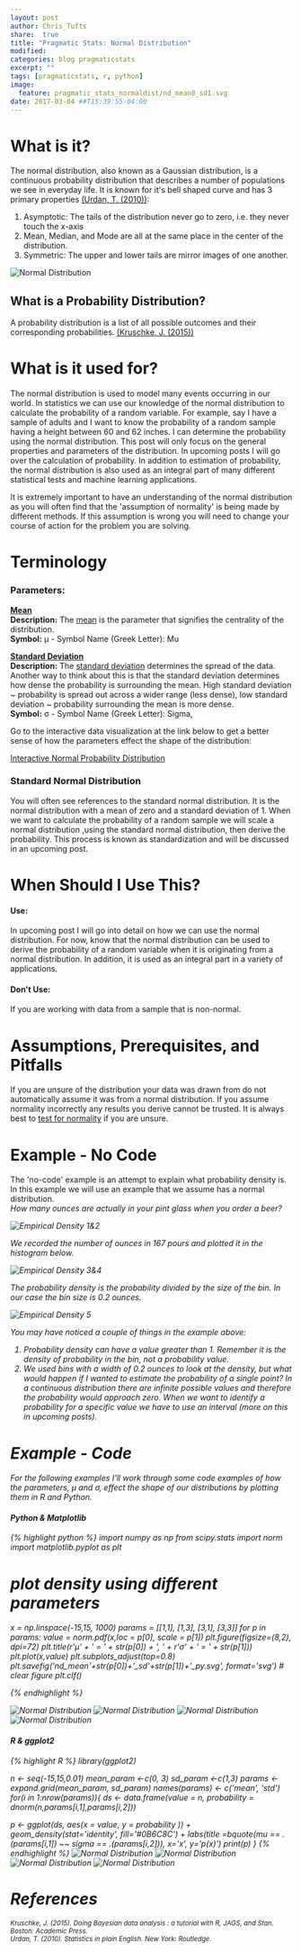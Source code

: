 ```yaml
---
layout: post
author: Chris_Tufts
share:  true
title: "Pragmatic Stats: Normal Distribution"
modified:
categories: blog pragmaticstats
excerpt: ""
tags: [pragmaticstats, r, python]
image:
  feature: pragmatic_stats_normaldist/nd_mean0_sd1.svg
date: 2017-03-04 ##T15:39:55-04:00
---
```


# What is it?
The normal distribution, also known as a Gaussian distribution, is a continuous
probability distribution that describes a number of populations we see in
everyday life. It is known for it's bell shaped curve and has 3 primary properties <a href="#fn2" id="ref2">(Urdan, T. (2010))</a>:

1. Asymptotic: The tails of the distribution never go to zero, i.e. they never
touch the x-axis
2. Mean, Median, and Mode are all at the same place in the center of the
distribution.
3. Symmetric: The upper and lower tails are mirror images of one another.

![Normal Distribution](/images/pragmatic_stats_normaldist/normal_ex1.svg)

## What is a Probability Distribution?
A probability distribution
is a list of all possible outcomes and their corresponding probabilities. <a href="#fn1" id="ref1">(Kruschke, J. (2015))</a>

# What is it used for?
The normal distribution is used to model many events occurring in our world.
In statistics we can use our knowledge of the normal distribution to calculate
the probability of a random variable. For example, say I have a sample of adults and
I want to know the probability of a random sample having a height between 60 and 62 inches.
I can determine the probability using the normal distribution. This post will only
focus on the general properties and parameters of the distribution. In upcoming posts
I will go over the calculation of probability.
In addition to estimation of probability, the normal distribution
 is also used as an integral part of many
different statistical tests and machine learning applications.

It is extremely important to have an understanding of the normal distribution as you will often find that the 'assumption of normality' is being made by different methods. If this assumption is wrong you will need to change your course of action for the
problem you are solving.   

# Terminology

### Parameters:

<b><u>Mean</u></b><br/>
<b>Description:</b> The [mean](http://miningthedetails.com/blog/pragmaticstats/PragmaticPostMean/) is the
parameter that signifies the centrality of the distribution.<br/>
<b>Symbol:</b> &mu; - Symbol Name (Greek Letter): Mu <br />

<b><u>Standard Deviation</u></b><br/>
<b>Description:</b> The [standard deviation](http://miningthedetails.com/blog/pragmaticstats/PragmaticPostStandardDeviation/) determines the spread of the data. Another way
to think about this is that the standard deviation determines how dense the probability
is surrounding the mean. High standard deviation ~ probability is spread out across
a wider range (less dense), low standard deviation ~ probability surrounding the mean is
more dense. <br/>
<b>Symbol:</b> &sigma; - Symbol Name (Greek Letter): Sigma,

Go to the interactive data visualization at the link below to get a better sense of how the
parameters effect the shape of the distribution:

<a href="https://bl.ocks.org/ctufts/raw/47d9de58c947966701c52a2a31f4a507/">
Interactive Normal Probability Distribution</a>

### Standard Normal Distribution

You will often see references to the standard normal distribution. It is the normal
distribution with a mean of zero and a standard deviation of 1. When we want to
 calculate the probability of a random sample we will scale a
normal distribution ,using the standard normal distribution, then derive the probability.
This process is known as standardization and will be discussed in an upcoming post.

# When Should I Use This?

#### Use:
In upcoming post I will go into detail on how we can use the normal distribution.
For now, know that the normal distribution can be used to derive the probability
of a random variable when it is originating from a normal distribution. In addition,
it is used as an integral part in a variety of applications.

#### Don't Use:
If you are working with data from a sample that is non-normal.

# Assumptions, Prerequisites, and Pitfalls
If you are unsure of the distribution your data was drawn from do not automatically
assume it was from a normal distribution. If you assume normality incorrectly
any results you derive cannot be trusted. It is always best to [test for
normality](http://miningthedetails.com/blog/r/non-parametric-tests/) if you are unsure.

# Example - No Code
The 'no-code' example is an attempt to explain what probability density is. In
this example we will use an example that we assume has a normal distribution.<br/>
<i>How many ounces are actually in your pint glass when you order a beer?<i><br/>

![Empirical Density 1&2](/images/pragmatic_stats_normaldist/empirical_ex1_2.png)

We recorded the number of ounces in 167 pours and plotted it in the histogram below.

![Empirical Density 3&4](/images/pragmatic_stats_normaldist/empirical_ex3_4.png)

The probability density is the probability divided by the size of the bin. In
our case the bin size is 0.2 ounces.

![Empirical Density 5](/images/pragmatic_stats_normaldist/empirical_ex5.png)

You may have noticed a couple of things in the example above:

1. Probability density can have a value greater than 1. Remember it is the
density of probability in the bin, not a probability value.
2. We used bins with a width of 0.2 ounces to look at the density,
 but what would happen if I wanted
to estimate the probability of a single point? In a continuous distribution there
are infinite possible values and therefore the probability would approach zero. When
we want to identify a probability for a specific value we have to use an interval
(more on this in upcoming posts).

# Example - Code
For the following examples I'll work through some code examples of how the parameters,
&mu; and &sigma;, effect the shape of our distributions by plotting them in R and Python.

#### Python & Matplotlib

{% highlight python %}
import numpy as np
from scipy.stats import norm
import matplotlib.pyplot as plt

# plot density using different parameters
x = np.linspace(-15,15, 1000)
params = [[1,1], [1,3], [3,1], [3,3]]
for p in params:
    value = norm.pdf(x,loc = p[0], scale = p[1])
    plt.figure(figsize=(8,2), dpi=72)
    plt.title(r'$\mu$' + ' = ' + str(p[0]) + ', ' + r'$\sigma$' +
                ' = ' + str(p[1]))
    plt.plot(x,value)
    plt.subplots_adjust(top=0.8)
    plt.savefig('nd_mean'+str(p[0])+'_sd'+str(p[1])+'_py.svg', format='svg')
    # clear figure
    plt.clf()

{% endhighlight %}

![Normal Distribution](/images/pragmatic_stats_normaldist/nd_mean1_sd1_py.svg)
![Normal Distribution](/images/pragmatic_stats_normaldist/nd_mean3_sd1_py.svg)
![Normal Distribution](/images/pragmatic_stats_normaldist/nd_mean1_sd3_py.svg)
![Normal Distribution](/images/pragmatic_stats_normaldist/nd_mean3_sd3_py.svg)




#### R & ggplot2
{% highlight R %}
library(ggplot2)

n <- seq(-15,15,0.01)
mean_param <-c(0, 3)
sd_param   <-c(1,3)
params <- expand.grid(mean_param, sd_param)
names(params) <- c('mean', 'std')
for(i in 1:nrow(params)){
  ds <- data.frame(value = n, probability = dnorm(n,params[i,1],params[i,2]))

  p <- ggplot(ds, aes(x = value, y = probability )) +
    geom_density(stat='identity',                                                               fill='#0B6C8C') +
    labs(title =bquote(mu == .(params[i,1]) ~~ sigma == .(params[i,2])),
         x='x', y='p(x)')
  print(p)
}
{% endhighlight %}
![Normal Distribution](/images/pragmatic_stats_normaldist/nd_mean0_sd1.svg)
![Normal Distribution](/images/pragmatic_stats_normaldist/nd_mean3_sd1.svg)
![Normal Distribution](/images/pragmatic_stats_normaldist/nd_mean0_sd3.svg)
![Normal Distribution](/images/pragmatic_stats_normaldist/nd_mean3_sd3.svg)



# References

<sup id="fn1">Kruschke, J. (2015). Doing Bayesian data analysis : a tutorial with R, JAGS, and Stan. Boston: Academic Press.
  <a href="#ref1"></a>
</sup><br/>
<sup id="fn2">Urdan, T. (2010). Statistics in plain English. New York: Routledge.
  <a href="#ref2"></a>
</sup>

[jekyll-gh]: https://github.com/jekyll/jekyll
[jekyll]:    http://jekyllrb.com
